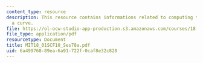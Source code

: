 ```yaml
---
content_type: resource
description: This resource contains informations related to computing the length of
  a curve.
file: https://ol-ocw-studio-app-production.s3.amazonaws.com/courses/18-01sc-single-variable-calculus-fall-2010/6a49976889ea6a91722f0caf8e32c828_MIT18_01SCF10_Ses78a.pdf
file_type: application/pdf
resourcetype: Document
title: MIT18_01SCF10_Ses78a.pdf
uid: 6a499768-89ea-6a91-722f-0caf8e32c828
---
```

